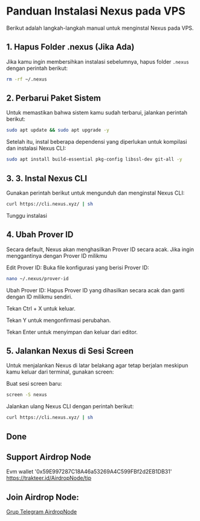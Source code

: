 # Panduan Instalasi Nexus pada VPS

Berikut adalah langkah-langkah manual untuk menginstal Nexus pada VPS.

## 1. Hapus Folder .nexus (Jika Ada)

Jika kamu ingin membersihkan instalasi sebelumnya, hapus folder `.nexus` dengan perintah berikut:

```bash
rm -rf ~/.nexus
```
## 2. Perbarui Paket Sistem
Untuk memastikan bahwa sistem kamu sudah terbarui, jalankan perintah berikut:
```bash
sudo apt update && sudo apt upgrade -y
```
Setelah itu, instal beberapa dependensi yang diperlukan untuk kompilasi dan instalasi Nexus CLI:
```bash
sudo apt install build-essential pkg-config libssl-dev git-all -y
```
## 3. 3. Instal Nexus CLI
Gunakan perintah berikut untuk mengunduh dan menginstal Nexus CLI:
```bash
curl https://cli.nexus.xyz/ | sh
```
Tunggu instalasi
## 4. Ubah Prover ID
Secara default, Nexus akan menghasilkan Prover ID secara acak. Jika ingin menggantinya dengan Prover ID milikmu

Edit Prover ID: Buka file konfigurasi yang berisi Prover ID:
```bash
nano ~/.nexus/prover-id
```
Ubah Prover ID: Hapus Prover ID yang dihasilkan secara acak dan ganti dengan ID milikmu sendiri.

Tekan Ctrl + X untuk keluar.

Tekan Y untuk mengonfirmasi perubahan.

Tekan Enter untuk menyimpan dan keluar dari editor.
## 5. Jalankan Nexus di Sesi Screen
Untuk menjalankan Nexus di latar belakang agar tetap berjalan meskipun kamu keluar dari terminal, gunakan screen:

Buat sesi screen baru:
```bash
screen -S nexus
```
Jalankan ulang Nexus CLI dengan perintah berikut:
```bash
curl https://cli.nexus.xyz/ | sh
```
## Done
## Support Airdrop Node
Evm wallet
'0x59E997287C18A46a53269A4C599FBf2d2EB1DB31'
https://trakteer.id/AirdropNode/tip

## Join Airdrop Node:  

[Grup Telegram AirdropNode](https://t.me/airdrop_node)
